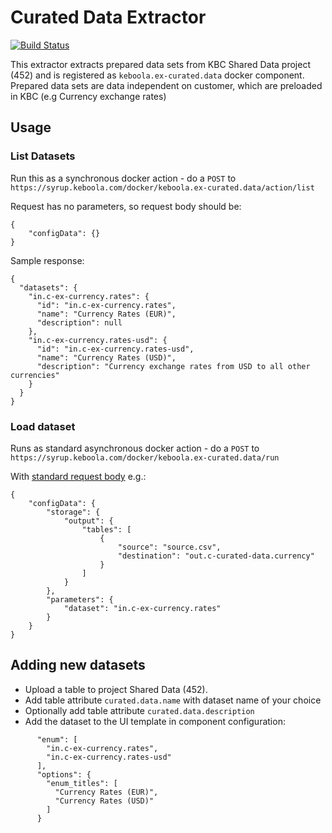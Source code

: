 # Curated Data Extractor

[![Build Status](https://travis-ci.org/keboola/google-drive-writer.svg?branch=master)](https://travis-ci.org/keboola/google-drive-writer)

This extractor extracts prepared data sets from KBC Shared Data project (452) and is registered as `keboola.ex-curated.data` docker component. Prepared
data sets are data independent on customer, which are preloaded in KBC (e.g Currency exchange rates)

## Usage

### List Datasets
Run this as a synchronous docker action - do a `POST` to
`https://syrup.keboola.com/docker/keboola.ex-curated.data/action/list`

Request has no parameters, so request body should be:

```
{
    "configData": {}
}
```

Sample response: 

```
{
  "datasets": {
    "in.c-ex-currency.rates": {
      "id": "in.c-ex-currency.rates",
      "name": "Currency Rates (EUR)",
      "description": null
    },
    "in.c-ex-currency.rates-usd": {
      "id": "in.c-ex-currency.rates-usd",
      "name": "Currency Rates (USD)",
      "description": "Currency exchange rates from USD to all other currencies"
    }
  }
}
```

### Load dataset
Runs as standard asynchronous docker action - do a `POST` to
`https://syrup.keboola.com/docker/keboola.ex-curated.data/run`

With [standard request body](https://developers.keboola.com/extend/common-interface/config-file/) e.g.:
```
{
    "configData": {
        "storage": {
            "output": {
                "tables": [
                    {
                        "source": "source.csv",
                        "destination": "out.c-curated-data.currency"
                    }
                ]
            }
        },
        "parameters": {
            "dataset": "in.c-ex-currency.rates"
        }
    }
}
```

## Adding new datasets

- Upload a table to project Shared Data (452).
- Add table attribute `curated.data.name` with dataset name of your choice
- Optionally add table attribute `curated.data.description`
- Add the dataset to the UI template in component configuration:
```
      "enum": [
        "in.c-ex-currency.rates",
        "in.c-ex-currency.rates-usd"
      ],
      "options": {
        "enum_titles": [
          "Currency Rates (EUR)",
          "Currency Rates (USD)"
        ]
      }
```
